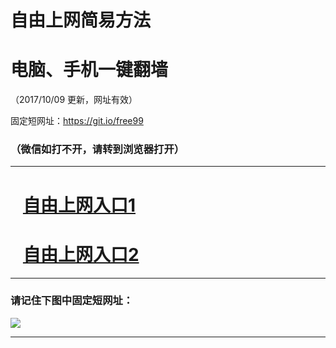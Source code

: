 ﻿# 自由上网简易方法

# 电脑、手机一键翻墙

（2017/10/09 更新，网址有效）

固定短网址：https://git.io/free99

### （微信如打不开，请转到浏览器打开）


***





# &nbsp;&nbsp; <a href="http://ft2688013116.fwq-tz-1001.info/fwqtz01.html?t=100900110322 " target="_blank">自由上网入口1</a>
# &nbsp;&nbsp; <a href="http://ft2112710023.fwq-tz-1002.info/fwqtz02.html?t=10090013086 " target="_blank">自由上网入口2</a>
***

### 请记住下图中固定短网址：

<img src="https://s3-us-west-2.amazonaws.com/fwq-1001/yjfq-20170905okok.png" /> 


***

